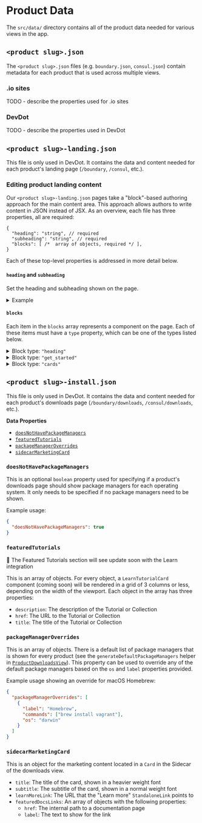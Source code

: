 # Product Data

The `src/data/` directory contains all of the product data needed for various views in the app.

## `<product slug>.json`

The `<product slug>.json` files (e.g. `boundary.json`, `consul.json`) contain metadata for each product that is used across multiple views.

### .io sites

TODO - describe the properties used for .io sites

### DevDot

TODO - describe the properties used in DevDot

## `<product slug>-landing.json`

This file is only used in DevDot. It contains the data and content needed for each product's landing page (`/boundary`, `/consul`, etc.).

### Editing product landing content

Our `<product slug>-landing.json` pages take a "block"-based authoring approach for the main content area. This approach allows authors to write content in JSON instead of JSX. As an overview, each file has three properties, all are required:

```json5
{
  "heading": "string", // required
  "subheading": "string", // required
  "blocks": [ /*  array of objects, required */ ], 
}
```

Each of these top-level properties is addressed in more detail below.

#### `heading` and `subheading`

Set the heading and subheading shown on the page.

<details>
<summary>Example</summary>

Source: 


```json5
{
  "heading": "Waypoint Documentation", 
  "subheading": "Use Waypoint to deliver a PaaS-like experience for Kubernetes, ECS, and other platforms.", 
  "blocks": [ /* ... */ ],
}
```

Result:

![](https://user-images.githubusercontent.com/4624598/158818382-e78ea677-85c1-41aa-92b4-ca8714f06f2d.png)

</details>

#### `blocks`

Each item in the `blocks` array represents a component on the page. Each of these items must have a `type` property, which can be one of the types listed below.

<!-- block: type heading -->

<details>
<summary>Block type: <code>"heading"</code></summary>

Heading blocks render HTML heading elements. Each block accepts the following properties:

| Property | Type | Details |
| --- | --- | --- |
| `type` | `"heading"` | Block type |
| `heading` | `string` | Text for the heading |
| `level` | `2 \| 3 \| 4 \| 5 \| 6` | Semantic heading level, for example `2` becomes `<h2>`. Note that there is already an `<h1>` rendered for the page, so only values  should be used. |
| `size` | `100 \| 200 \| 300 \| 400 \| 500` | Visual size of the heading. `500` is the largest size and `100` is the smallest. Visual size should generally reflect the semantic level, with `h2 = 300`, `h3 = 200`, and `h4` and below at the `100` size.

Example: `h2` with `300` size:

```json5
{
  "type": "heading",
  "heading": "Featured Reference Docs",
  "level": 2,
  "size": 300,
}
```

![](https://user-images.githubusercontent.com/4624598/158818745-a20d1892-efa6-4053-9d00-811645d642aa.png)

Example: `h2` with `400` size:

```json5
{
  "type": "heading",
  "heading": "Explore Waypoint Documentation",
  "level": 2,
  "size": 400,
}
```

![](https://user-images.githubusercontent.com/4624598/158818617-2b8ce029-ad41-4081-8701-869d51abf40b.png)

</details>

<!-- block type: get_started -->

<details>
<summary>Block type: <code>"get_started"</code></summary>

The `"get_started"` block renders a heading, descriptive text, and a single link alongside a product icon.

| Property | Type | Details |
| --- | --- | --- |
| `type` | `"get_started"` | Block type |
| `product` | `"boundary" \| "consul" \| "nomad" \| "packer" \| "terraform" \| "vault" \| "vagrant" \| "waypoint" \| "sentinel" \| "hcp"` | Product icon to be shown. |
| `heading` | `string` | Text for the heading |
| `text` | `string` | Descriptive text shown below the heading |
| `link` | `{ text: string, url: string }` | Link shown below the body text |

Example: Waypoint `"get_started"` block

```json5
{
  "type": "get_started",
  "product": "waypoint",
  "heading": "Introduction to Waypoint",
  "text": "Welcome to Waypoint! This introduction section covers what Waypoint is, the problem Waypoint aims to solve, and how Waypoint compares to other software.",
  "link": {
    "text": "Get Started",
    "url": "/waypoint/docs/intro"
  }
}
```

![](https://user-images.githubusercontent.com/4624598/158821262-03798dca-12e6-487b-ac3e-e8bab51be8b1.png)

</details>

<!-- block type: cards -->

<details>
<summary>Block type: <code>"cards"</code></summary>

The `"cards"` block displays a grid of cards, each linked using a single `url`.

| Property | Type | Details |
| --- | --- | --- |
| `type` | `"cards"` | Block type |
| `columns` | `2 \| 3` | The maximum number of columns |
| `cards` | `Array<{ icon, iconBrandColor, heading, text, url, tags }>` | An array of `card` objects, described in detail below |

Each item in the `cards` array has the following structure:

| Property | Type | Details |
| --- | --- | --- |
| `icon` | (optional) `"IconBox" \| "IconConsulColor" \| "IconDocs" \| "IconDownload" \| "IconPackerColor" \| "IconProvider" \| "IconServer" \| "IconTerminal" \| "IconTerraformColor" \| "IconVaultColor"` | Optional icon to show at the top of the card. |
| `iconBrandColor` | (optional) `"boundary" \| "consul" \| "nomad" \| "packer" \| "terraform" \| "vault" \| "vagrant" \| "waypoint" \| "neutral" \| "neutral-dark"` | Optional brand color override to apply to the icon. Defaults to the current product context. |
| `heading` | `string` | Text for the card heading |
| `text` | `string` | Text for the card body |
| `url` | `string` | URL to link to |
| `tags` | (optional) `Array<"boundary" \| "consul" \| "nomad" \| "packer" \| "terraform" \| "vagrant" \| "vault" \| "video" \| "waypoint">` | Optional array of tags, to be displayed as icons at the bottom of the card |

Example: 2-column cards with icons

```json5
{
  "type": "cards",
  "columns": 2,
  "cards": [
    {
      "icon": "IconDocs",
      "heading": "Waypoint Reference Documentation",
      "text": "Learn and develop your knowledge of Waypoint with these tutorials and code resources.",
      "url": "/waypoint/docs"
    },
    {
      "icon": "IconTerminal",
      "heading": "Waypoint CLI",
      "text": "Waypoint is controlled via a very easy to use command-line interface (CLI).",
      "url": "/waypoint/commands"
    },
    {
      "icon": "IconBox",
      "heading": "Waypoint Plugins",
      "text": "Waypoint uses a plugin architecture to provide its build, registry, deploy, and release abilities.",
      "url": "/waypoint/plugins"
    },
    {
      "icon": "IconDownload",
      "heading": "Waypoint Downloads",
      "text": "Please download the proper package for your operating system and architecture.",
      "url": "/waypoint/downloads"
    }
  ]
}
```

![](https://user-images.githubusercontent.com/4624598/158826286-cc94d884-fad7-4d5f-a3f5-52f4b931d7a6.png)

Example: 3-column cards with tags

```json5
{
  "type": "cards",
  "columns": 3,
  "cards": [
    {
      "heading": "Introduction to Waypoint",
      "text": "Deploying applications in the DevOps landscape can be confusing with so many...",
      "tags": ["video", "waypoint"],
      "url": "https://learn.hashicorp.com/tutorials/waypoint/get-started-intro"
    },
    {
      "heading": "Get Started - Kubernetes",
      "text": "Build, deploy, and release applications to a Kubernetes cluster.",
      "tags": ["video", "waypoint"],
      "url": "https://learn.hashicorp.com/collections/waypoint/get-started-kubernetes"
    },
    {
      "heading": "Get Started - Nomad",
      "text": "Build, deploy, and release applications to a Nomad cluster.",
      "tags": ["video", "waypoint"],
      "url": "https://learn.hashicorp.com/collections/waypoint/get-started-nomad"
    },
    {
      "heading": "Get Started - Docker",
      "text": "Start using Waypoint in only a few minutes on a local Docker instance.",
      "tags": ["video", "waypoint"],
      "url": "https://learn.hashicorp.com/tutorials/waypoint/get-started-docker"
    },
    {
      "heading": "Deploy an Application to AWS Elastic Container",
      "text": "Run a NodeJS application onto AWS elastic container Service...",
      "tags": ["video", "waypoint"],
      "url": "https://learn.hashicorp.com/tutorials/waypoint/aws-ecs"
    },
    {
      "heading": "Deploy an Application to Google Cloud Run",
      "text": "Run an application on Google Cloud Run with Waypoint",
      "tags": ["video", "waypoint"],
      "url": "https://learn.hashicorp.com/tutorials/waypoint/google-cloud-run"
    }
  ]
}
```

![](https://user-images.githubusercontent.com/4624598/158826414-e4f7a18c-cfd8-4b8b-bc4e-58e58cb0224d.png)

</details>

## `<product slug>-install.json`

This file is only used in DevDot. It contains the data and content needed for each product's downloads page (`/boundary/downloads`, `/consul/downloads`, etc.).

**Data Properties**

- [`doesNotHavePackageManagers`](#doesnothavepackagemanagers)
- [`featuredTutorials`](#featuredtutorials)
- [`packageManagerOverrides`](#packagemanageroverrides)
- [`sidecarMarketingCard`](#sidecarmarketingcard)

### `doesNotHavePackageManagers`

This is an optional `boolean` property used for specifying if a product's downloads page should show package managers for each operating system. It only needs to be specified if no package managers need to be shown.

Example usage:

```json
{
  "doesNotHavePackageManagers": true
}
```

### `featuredTutorials`

🚧 The Featured Tutorials section will see update soon with the Learn integration

This is an array of objects. For every object, a `LearnTutorialCard` component (coming soon) will be rendered in a grid of 3 columns or less, depending on the width of the viewport. Each object in the array has three properties:

- `description`: The description of the Tutorial or Collection
- `href`: The URL to the Tutorial or Collection
- `title`: The title of the Tutorial or Collection

### `packageManagerOverrides`

This is an array of objects. There is a default list of package managers that is shown for every product (see the `generateDefaultPackageManagers` helper in [`ProductDownloadsView`](../views/product-downloads-view/helpers.ts)). This property can be used to override any of the default package managers based on the `os` and `label` properties provided.

Example usage showing an override for macOS Homebrew:

```json
{
  "packageManagerOverrides": [
    {
      "label": "Homebrew",
      "commands": ["brew install vagrant"],
      "os": "darwin"
    }
  ]
}
```

### `sidecarMarketingCard`

This is an object for the marketing content located in a `Card` in the Sidecar of the downloads view.

- `title`: The title of the card, shown in a heavier weight font
- `subtitle`: The subtitle of the card, shown in a normal weight font
- `learnMoreLink`: The URL that the "Learn more" `StandaloneLink` points to
- `featuredDocsLinks`: An array of objects with the following properties:
  - `href`: The internal path to a documentation page
  - `label`: The text to show for the link
